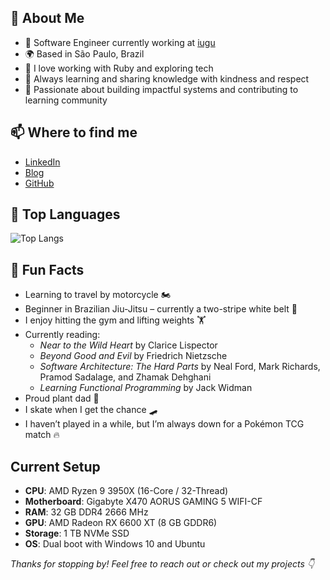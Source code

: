 ## 🚀 About Me

- 🔧 Software Engineer currently working at [iugu](https://iugu.com)
- 🌍 Based in São Paulo, Brazil
- 💬 I love working with Ruby and exploring tech
- 🧠 Always learning and sharing knowledge with kindness and respect
- 🔗 Passionate about building impactful systems and contributing to learning community

## 📫 Where to find me

- [LinkedIn](https://www.linkedin.com/in/vapordev/)
- [Blog](https://vapordev.netlify.app/)
- [GitHub](https://github.com/wagnerdevocelot)

## 🧰 Top Languages

![Top Langs](https://github-readme-stats.vercel.app/api/top-langs/?username=wagnerdevocelot&layout=compact&theme=radical)


## 🧩 Fun Facts

- Learning to travel by motorcycle 🏍️
- Beginner in Brazilian Jiu-Jitsu – currently a two-stripe white belt 🥋
- I enjoy hitting the gym and lifting weights 🏋️
- Currently reading:
  - *Near to the Wild Heart* by Clarice Lispector
  - *Beyond Good and Evil* by Friedrich Nietzsche
  - *Software Architecture: The Hard Parts* by Neal Ford, Mark Richards, Pramod Sadalage, and Zhamak Dehghani
  - *Learning Functional Programming* by Jack Widman
- Proud plant dad 🌿
- I skate when I get the chance 🛹
- I haven’t played in a while, but I’m always down for a Pokémon TCG match 🔥

## Current Setup

- **CPU**: AMD Ryzen 9 3950X (16-Core / 32-Thread)
- **Motherboard**: Gigabyte X470 AORUS GAMING 5 WIFI-CF
- **RAM**: 32 GB DDR4 2666 MHz
- **GPU**: AMD Radeon RX 6600 XT (8 GB GDDR6)
- **Storage**: 1 TB NVMe SSD
- **OS**: Dual boot with Windows 10 and Ubuntu


_Thanks for stopping by! Feel free to reach out or check out my projects 👇_
